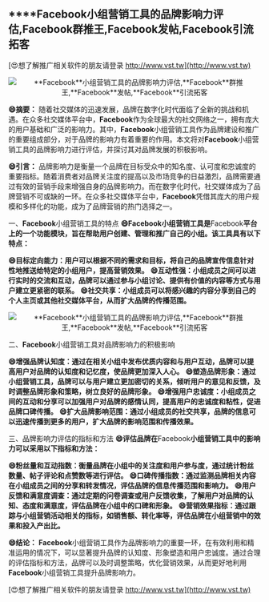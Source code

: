 ## ****Facebook**小组营销工具的品牌影响力评估,**Facebook**群推王,**Facebook**发帖,**Facebook**引流拓客**

[😍想了解推广相关软件的朋友请登录 http://www.vst.tw](http://www.vst.tw)

 <center><img src="https://vst.tw/MP4/tuiguang/png/0.png" alt="**Facebook**小组营销工具的品牌影响力评估,**Facebook**群推王,**Facebook**发帖,**Facebook**引流拓客"></center>

**😄摘要：**
随着社交媒体的迅速发展，品牌在数字化时代面临了全新的挑战和机遇。在众多社交媒体平台中，**Facebook**作为全球最大的社交网络之一，拥有庞大的用户基础和广泛的影响力。其中，**Facebook**小组营销工具作为品牌建设和推广的重要组成部分，对于品牌的影响力有着重要的作用。本文将对**Facebook**小组营销工具的品牌影响力进行评估，并探讨其对品牌发展的积极影响。

**😄引言：**
品牌影响力是衡量一个品牌在目标受众中的知名度、认可度和忠诚度的重要指标。随着消费者对品牌关注度的提高以及市场竞争的日益激烈，品牌需要通过有效的营销手段来增强自身的品牌影响力。而在数字化时代，社交媒体成为了品牌营销不可或缺的一环。在众多社交媒体平台中，**Facebook**凭借其庞大的用户规模和多样化的功能，成为了品牌营销的热门选择之一。

一、**Facebook**小组营销工具的特点
**😄**Facebook**小组营销工具是**Facebook**平台上的一个功能模块，旨在帮助用户创建、管理和推广自己的小组。该工具具有以下特点：**

**😄目标定向能力：用户可以根据不同的需求和目标，将自己的品牌宣传信息针对性地推送给特定的小组用户，提高营销效果。**
**😄互动性强：小组成员之间可以进行实时的交流和互动，品牌可以通过参与小组讨论、提供有价值的内容等方式与用户建立更紧密的联系。**
**😄社交共享：小组成员可以将感兴趣的内容分享到自己的个人主页或其他社交媒体平台，从而扩大品牌的传播范围。**

 <center><img src="https://vst.tw/MP4/tuiguang/png/2.png" alt="**Facebook**小组营销工具的品牌影响力评估,**Facebook**群推王,**Facebook**发帖,**Facebook**引流拓客"></center>

二、**Facebook**小组营销工具对品牌影响力的积极影响

**😄增强品牌认知度：通过在相关小组中发布优质内容和与用户互动，品牌可以提高用户对品牌的认知度和记忆度，使品牌更加深入人心。**
**😄塑造品牌形象：通过小组营销工具，品牌可以与用户建立更加密切的关系，倾听用户的意见和反馈，及时调整品牌形象和策略，树立良好的品牌形象。**
**😄增强用户忠诚度：小组成员之间的互动和分享可以加强用户对品牌的感情认同，提高用户的忠诚度和粘性，促进品牌口碑传播。**
**😄扩大品牌影响范围：通过小组成员的社交共享，品牌的信息可以迅速传播到更多的用户，扩大品牌的影响范围和传播效果。**

三、品牌影响力评估的指标和方法
**😄评估品牌在**Facebook**小组营销工具中的影响力可以采用以下指标和方法：**

**😄粉丝量和互动指数：衡量品牌在小组中的关注度和用户参与度，通过统计粉丝数量、帖子评论和点赞数等进行评估。**
**😄口碑传播指数：通过监测品牌相关内容在小组成员之间的分享和转发情况，评估品牌的信息传播范围和影响力。**
**😄用户反馈和满意度调查：通过定期的问卷调查或用户反馈收集，了解用户对品牌的认知、态度和满意度，评估品牌在小组中的口碑和形象。**
**😄营销效果指标：通过跟踪与小组营销活动相关的指标，如销售额、转化率等，评估品牌在小组营销中的效果和投入产出比。**

**😄结论：**
**Facebook**小组营销工具作为品牌影响力的重要一环，在有效利用和精准运用的情况下，可以显著提升品牌的认知度、形象塑造和用户忠诚度。通过合理的评估指标和方法，品牌可以及时调整策略，优化营销效果，从而更好地利用**Facebook**小组营销工具提升品牌影响力。

[😍想了解推广相关软件的朋友请登录 http://www.vst.tw](http://www.vst.tw)




